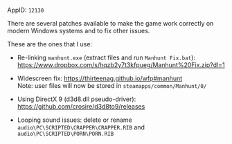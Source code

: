 AppID: `12130`

There are several patches available to make the game work correctly on modern
Windows systems and to fix other issues.

These are the ones that I use:

* Re-linking `manhunt.exe` (extract files and run `Manhunt Fix.bat`):
https://www.dropbox.com/s/hqzb2y7t3kfpueg/Manhunt%20Fix.zip?dl=1

* Widescreen fix:
https://thirteenag.github.io/wfp#manhunt<br>
Note: user files will now be stored in `steamapps/common/Manhunt/0/`

* Using DirectX 9 (d3d8.dll pseudo-driver):
https://github.com/crosire/d3d8to9/releases

* Looping sound issues:
delete or rename `audio\PC\SCRIPTED\CRAPPER\CRAPPER.RIB` and `audio\PC\SCRIPTED\PORN\PORN.RIB`

